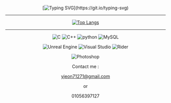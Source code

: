 <!--
**JeonYujeong7127/JeonYujeong7127** is a ✨ _special_ ✨ repository because its `README.md` (this file) appears on your GitHub profile.

Here are some ideas to get you started:

- 🔭 I’m currently working on ...
- 🌱 I’m currently learning ...
- 👯 I’m looking to collaborate on ...
- 🤔 I’m looking for help with ...
- 💬 Ask me about ...
- 📫 How to reach me: ...
- 😄 Pronouns: ...
- ⚡ Fun fact: ...
-->

<div align="center">

[![Typing SVG](https://readme-typing-svg.demolab.com/?lines=Welcome+to+YUJEONG's+Github!;I+am+a+game+client+programmer;using+unreal+engine+5.;)](https://git.io/typing-svg)

---

[![Top Langs](https://github-readme-stats.vercel.app/api/top-langs/?username=JeonYujeong7127)](https://github.com/anuraghazra/github-readme-stats)

---

![C](https://img.shields.io/badge/C-00599C?style=for-the-badge&logo=c&logoColor=white)
![C++](https://img.shields.io/badge/C%2B%2B-00599C?style=for-the-badge&logo=c%2B%2B&logoColor=white)
![python](https://img.shields.io/badge/Python-3776AB?style=for-the-badge&logo=python&logoColor=white)
![MySQL](https://img.shields.io/badge/MySQL-00000F?style=for-the-badge&logo=mysql&logoColor=white)



![Unreal Engine](https://img.shields.io/badge/unrealengine-%23313131.svg?style=for-the-badge&logo=unrealengine&logoColor=white)
![Visual Studio](https://img.shields.io/badge/Visual_Studio-5C2D91?style=for-the-badge&logo=visual%20studio&logoColor=white)
![Rider](https://img.shields.io/badge/Rider-000000?style=for-the-badge&logo=Rider&logoColor=white)



![Photoshop](https://img.shields.io/badge/Adobe%20Photoshop-31A8FF?style=for-the-badge&logo=Adobe%20Photoshop&logoColor=black)



Contact me :






yjeon71271@gmail.com 



or



01056397127

</div>
